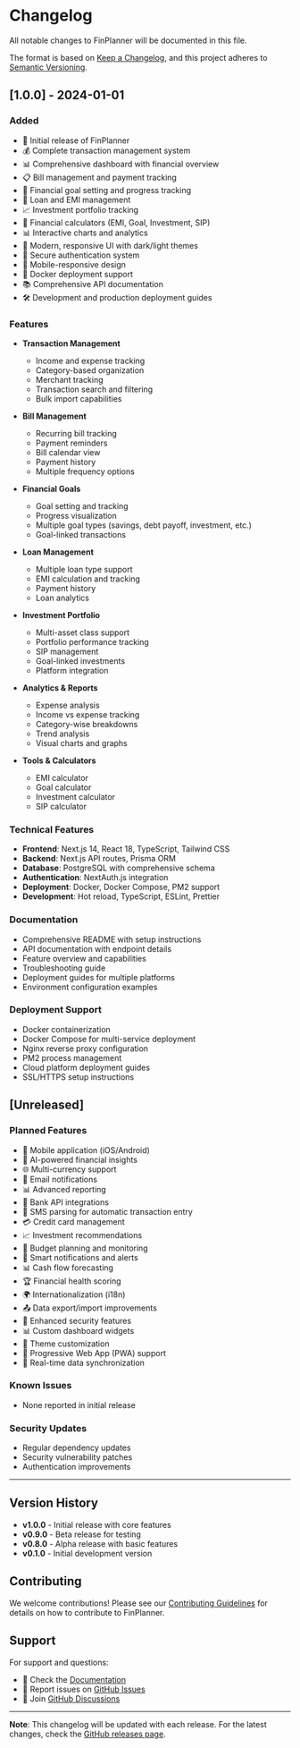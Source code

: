 
# Changelog

All notable changes to FinPlanner will be documented in this file.

The format is based on [Keep a Changelog](https://keepachangelog.com/en/1.0.0/),
and this project adheres to [Semantic Versioning](https://semver.org/spec/v2.0.0.html).

## [1.0.0] - 2024-01-01

### Added
- 🎉 Initial release of FinPlanner
- 💰 Complete transaction management system
- 📊 Comprehensive dashboard with financial overview
- 📋 Bill management and payment tracking
- 🎯 Financial goal setting and progress tracking
- 🏦 Loan and EMI management
- 📈 Investment portfolio tracking
- 🔧 Financial calculators (EMI, Goal, Investment, SIP)
- 📊 Interactive charts and analytics
- 🎨 Modern, responsive UI with dark/light themes
- 🔐 Secure authentication system
- 📱 Mobile-responsive design
- 🐳 Docker deployment support
- 📚 Comprehensive API documentation
- 🛠️ Development and production deployment guides

### Features
- **Transaction Management**
  - Income and expense tracking
  - Category-based organization
  - Merchant tracking
  - Transaction search and filtering
  - Bulk import capabilities

- **Bill Management**
  - Recurring bill tracking
  - Payment reminders
  - Bill calendar view
  - Payment history
  - Multiple frequency options

- **Financial Goals**
  - Goal setting and tracking
  - Progress visualization
  - Multiple goal types (savings, debt payoff, investment, etc.)
  - Goal-linked transactions

- **Loan Management**
  - Multiple loan type support
  - EMI calculation and tracking
  - Payment history
  - Loan analytics

- **Investment Portfolio**
  - Multi-asset class support
  - Portfolio performance tracking
  - SIP management
  - Goal-linked investments
  - Platform integration

- **Analytics & Reports**
  - Expense analysis
  - Income vs expense tracking
  - Category-wise breakdowns
  - Trend analysis
  - Visual charts and graphs

- **Tools & Calculators**
  - EMI calculator
  - Goal calculator
  - Investment calculator
  - SIP calculator

### Technical Features
- **Frontend**: Next.js 14, React 18, TypeScript, Tailwind CSS
- **Backend**: Next.js API routes, Prisma ORM
- **Database**: PostgreSQL with comprehensive schema
- **Authentication**: NextAuth.js integration
- **Deployment**: Docker, Docker Compose, PM2 support
- **Development**: Hot reload, TypeScript, ESLint, Prettier

### Documentation
- Comprehensive README with setup instructions
- API documentation with endpoint details
- Feature overview and capabilities
- Troubleshooting guide
- Deployment guides for multiple platforms
- Environment configuration examples

### Deployment Support
- Docker containerization
- Docker Compose for multi-service deployment
- Nginx reverse proxy configuration
- PM2 process management
- Cloud platform deployment guides
- SSL/HTTPS setup instructions

## [Unreleased]

### Planned Features
- 📱 Mobile application (iOS/Android)
- 🤖 AI-powered financial insights
- 🌐 Multi-currency support
- 📧 Email notifications
- 📊 Advanced reporting
- 🔄 Bank API integrations
- 📱 SMS parsing for automatic transaction entry
- 💳 Credit card management
- 📈 Investment recommendations
- 🎯 Budget planning and monitoring
- 🔔 Smart notifications and alerts
- 📊 Cash flow forecasting
- 🏆 Financial health scoring
- 🌍 Internationalization (i18n)
- 📤 Data export/import improvements
- 🔐 Enhanced security features
- 📊 Custom dashboard widgets
- 🎨 Theme customization
- 📱 Progressive Web App (PWA) support
- 🔄 Real-time data synchronization

### Known Issues
- None reported in initial release

### Security Updates
- Regular dependency updates
- Security vulnerability patches
- Authentication improvements

---

## Version History

- **v1.0.0** - Initial release with core features
- **v0.9.0** - Beta release for testing
- **v0.8.0** - Alpha release with basic features
- **v0.1.0** - Initial development version

## Contributing

We welcome contributions! Please see our [Contributing Guidelines](README.md#contributing) for details on how to contribute to FinPlanner.

## Support

For support and questions:
- 📖 Check the [Documentation](README.md)
- 🐛 Report issues on [GitHub Issues](https://github.com/yourusername/finplanner/issues)
- 💬 Join [GitHub Discussions](https://github.com/yourusername/finplanner/discussions)

---

**Note**: This changelog will be updated with each release. For the latest changes, check the [GitHub releases page](https://github.com/yourusername/finplanner/releases).
